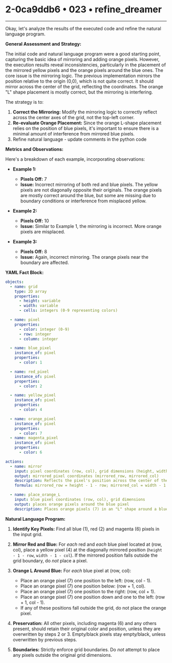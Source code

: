 # 2-0ca9ddb6 • 023 • refine_dreamer

---
Okay, let's analyze the results of the executed code and refine the natural language program.

**General Assessment and Strategy:**

The initial code and natural language program were a good starting point, capturing the basic idea of mirroring and adding orange pixels. However, the execution results reveal inconsistencies, particularly in the placement of the mirrored yellow pixels and the orange pixels around the blue ones. The core issue is the mirroring logic. The previous implementation mirrors the position relative to the origin (0,0), which is not quite correct. It should mirror across the center of the grid, reflecting the coordinates. The orange "L" shape placement is mostly correct, but the mirroring is interfering.

The strategy is to:

1.  **Correct the Mirroring:** Modify the mirroring logic to correctly reflect across the center axes of the grid, not the top-left corner.
2. **Re-evaluate Orange Placement:** Since the orange L-shape placement relies on the position of blue pixels, it's important to ensure there is a minimal amount of interference from mirrored blue pixels.
3. Refine natural language - update comments in the python code

**Metrics and Observations:**

Here's a breakdown of each example, incorporating observations:

*   **Example 1:**
    *   **Pixels Off:** 7
    *   **Issue:** Incorrect mirroring of both red and blue pixels. The yellow pixels are not diagonally opposite their originals. The orange pixels are mostly correct around the blue, but some are missing due to boundary conditions or interference from misplaced yellow.

*   **Example 2:**
    *   **Pixels Off:** 10
    *   **Issue:** Similar to Example 1, the mirroring is incorrect. More orange pixels are misplaced.

*   **Example 3:**
    *   **Pixels Off:** 8
    *   **Issue:**  Again, incorrect mirroring. The orange pixels near the boundary are affected.

**YAML Fact Block:**

```yaml
objects:
  - name: grid
    type: 2D array
    properties:
      - height: variable
      - width: variable
      - cells: integers (0-9 representing colors)

  - name: pixel
    properties:
      - color: integer (0-9)
      - row: integer
      - column: integer

  - name: blue_pixel
    instance_of: pixel
    properties:
      - color: 1

  - name: red_pixel
    instance_of: pixel
    properties:
      - color: 2

  - name: yellow_pixel
    instance_of: pixel
    properties:
      - color: 4

  - name: orange_pixel
    instance_of: pixel
    properties:
      - color: 7
  - name: magenta_pixel
    instance_of: pixel
    properties:
      - color: 6

actions:
  - name: mirror
    input: pixel coordinates (row, col), grid dimensions (height, width)
    output: mirrored pixel coordinates (mirrored_row, mirrored_col)
    description: Reflects the pixel's position across the center of the grid.
    formula: mirrored_row = height - 1 - row; mirrored_col = width - 1 - col

  - name: place_orange_L
    input: blue pixel coordinates (row, col), grid dimensions
    output: places orange pixels around the blue pixel
    description: Places orange pixels (7) in an "L" shape around a blue pixel, respecting grid boundaries.

```

**Natural Language Program:**

1.  **Identify Key Pixels:** Find all blue (1), red (2) and magenta (6) pixels in the input grid.

2.  **Mirror Red and Blue:** For *each* red and *each* blue pixel located at (row, col), place a yellow pixel (4) at the diagonally mirrored position (`height - 1 - row`, `width - 1 - col`). If the mirrored position falls outside the grid boundary, do *not* place a pixel.

3.  **Orange L Around Blue:** For *each* blue pixel at (row, col):
    *   Place an orange pixel (7) one position to the left: (row, col - 1).
    *   Place an orange pixel (7) one position below: (row + 1, col).
    *   Place an orange pixel (7) one position to the right: (row, col + 1).
    *   Place an orange pixel (7) one position down and one to the left: (row + 1, col - 1).
    *   If any of these positions fall outside the grid, do not place the orange pixel.

4.  **Preservation:** All other pixels, including magenta (6) and any others present, should retain their original color and position, unless they are overwritten by steps 2 or 3. Empty/black pixels stay empty/black, unless overwritten by previous steps.

5.  **Boundaries:** Strictly enforce grid boundaries. Do *not* attempt to place any pixels outside the original grid dimensions.

